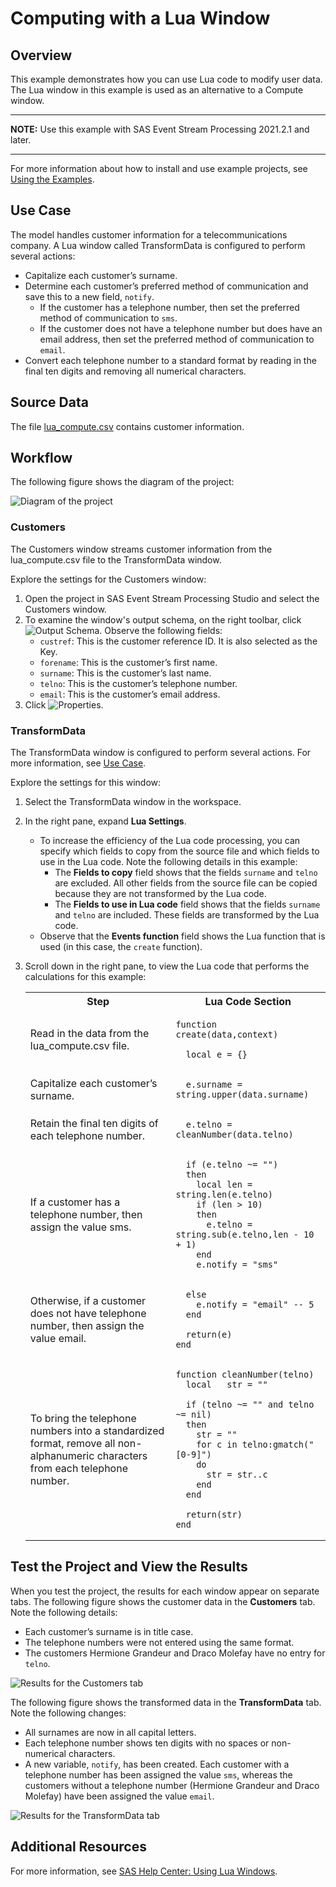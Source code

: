 # Computing with a Lua Window
## Overview
This example demonstrates how you can use Lua code to modify user data. The Lua window in this example is used as an alternative to a Compute window.

---
**NOTE:**
Use this example with SAS Event Stream Processing 2021.2.1 and later. 

---

For more information about how to install and use example projects, see [Using the Examples](https://github.com/sassoftware/esp-studio-examples#using-the-examples). 

## Use Case

The model handles customer information for a telecommunications company. A Lua window called TransformData is configured to perform several actions:

- Capitalize each customer’s surname.
- Determine each customer’s preferred method of communication and save this to a new field, `notify`.
  - If the customer has a telephone number, then set the preferred method of communication to `sms`.
  - If the customer does not have a telephone number but does have an email address, then set the preferred method of communication to `email`.
- Convert each telephone number to a standard format by reading in the final ten digits and removing all numerical characters.

## Source Data
The file [lua_compute.csv](lua_compute.csv) contains customer information.

## Workflow
The following figure shows the diagram of the project:

![Diagram of the project](https://github.com/sassoftware/esp-studio-examples/blob/main/Basic/lua_compute/img/lua-compute-window-example2.png "Diagram of the project")

### Customers

The Customers window streams customer information from the lua_compute.csv file to the TransformData window.

Explore the settings for the Customers window:
1. Open the project in SAS Event Stream Processing Studio and select the Customers window. 
2. To examine the window's output schema, on the right toolbar, click ![Output Schema](https://github.com/sassoftware/esp-studio-examples/blob/main/Basic/lua_compute/img/output-schema-icon.png "Output Schema"). Observe the following fields: 
   - `custref`: This is the customer reference ID. It is also selected as the Key.
   - `forename`: This is the customer’s first name.
   - `surname`: This is the customer’s last name.
   - `telno`: This is the customer’s telephone number.
   - `email`: This is the customer’s email address.
3. Click ![Properties](https://github.com/sassoftware/esp-studio-examples/blob/main/Basic/lua_compute/img/show-properties-icon.png "Properties"). 

### TransformData

The TransformData window is configured to perform several actions. For more information, see [Use Case](#use-case).

Explore the settings for this window:
1. Select the TransformData window in the workspace.
2. In the right pane, expand **Lua Settings**.
   - To increase the efficiency of the Lua code processing, you can specify which fields to copy from the source file and which fields to use in the Lua code. Note the following details in this example:
     - The **Fields to copy** field shows that the fields `surname` and `telno` are excluded. All other fields from the source file can be copied because they are not transformed by the Lua code.
     - The **Fields to use in Lua code** field shows that the fields `surname` and `telno` are included. These fields are transformed by the Lua code.
   - Observe that the **Events function** field shows the Lua function that is used (in this case, the `create` function).
3. Scroll down in the right pane, to view the Lua code that performs the calculations for this example:
   
    <table>
    <tr>
    <th>Step</th> <th>Lua Code Section</th>
    </tr>
    <tr>
    <td>Read in the data from the lua_compute.csv file.</td>
    <td>

      
    ```
    function create(data,context)

      local e = {}
    ```

      
    </td>
    </tr>
    <tr>
    <td> Capitalize each customer’s surname.</td>
    <td>


    ```
      e.surname = string.upper(data.surname)
    ```


    </td>
    </tr>
    <tr>
    <td> Retain the final ten digits of each telephone number.</td>
    <td>


    ```
      e.telno = cleanNumber(data.telno)
    ```


    </td>
    </tr>
    <tr>
    <td>If a customer has a telephone number, then assign the value sms.

    </td>
    <td>


    ```
      if (e.telno ~= "")
      then
        local len = string.len(e.telno)
        if (len > 10)
        then
          e.telno = string.sub(e.telno,len - 10 + 1)
        end
        e.notify = "sms"
    ```


    </td>
    </tr>
    <tr>
    <td>Otherwise, if a customer does not have telephone number, then assign the value email.</td>
    <td>


    ```
      else
        e.notify = "email" -- 5
      end

      return(e)
    end
    ```


    </td>
    </tr>
    <tr>
    <td>To bring the telephone numbers into a standardized format, remove all non-alphanumeric characters from each telephone number.</td>
    <td>


    ```
    function cleanNumber(telno)
      local   str = ""
      
      if (telno ~= "" and telno ~= nil)
      then
        str = ""
        for c in telno:gmatch("[0-9]")
        do
          str = str..c
        end
      end

      return(str)
    end
    ```
    </td>
    </tr>
    </table>


## Test the Project and View the Results

When you test the project, the results for each window appear on separate tabs. The following figure shows the customer data in the **Customers** tab. Note the following details:
- Each customer’s surname is in title case.
- The telephone numbers were not entered using the same format.
- The customers Hermione Grandeur and Draco Molefay have no entry for `telno`.

![Results for the Customers tab](https://github.com/sassoftware/esp-studio-examples/blob/main/Basic/lua_compute/img/Customers.png "Results for the Customers tab")

The following figure shows the transformed data in the **TransformData** tab. Note the following changes:
- All surnames are now in all capital letters.
- Each telephone number shows ten digits with no spaces or non-numerical characters.
- A new variable, `notify`, has been created. Each customer with a telephone number has been assigned the value `sms`, whereas the customers without a telephone number (Hermione Grandeur and Draco Molefay) have been assigned the value `email`.

![Results for the TransformData tab](https://github.com/sassoftware/esp-studio-examples/blob/main/Basic/lua_compute/img/TransformData.png "Results for the TransformData tab")

## Additional Resources
For more information, see [SAS Help Center: Using Lua Windows](https://documentation.sas.com/?cdcId=espcdc&cdcVersion=default&docsetId=espcreatewindows&docsetTarget=p0yj92wgv3ssyyn1syatsh9l1t74.htm).
